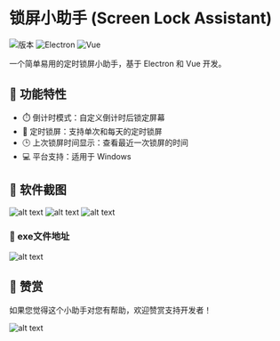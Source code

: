# 锁屏小助手 (Screen Lock Assistant)

![版本](https://img.shields.io/badge/版本-1.0.0-blue.svg)
![Electron](https://img.shields.io/badge/Electron-34.2.0-brightgreen.svg)
![Vue](https://img.shields.io/badge/Vue-3.5.13-green.svg)

一个简单易用的定时锁屏小助手，基于 Electron 和 Vue 开发。

## 🌟 功能特性

- ⏱️ 倒计时模式：自定义倒计时后锁定屏幕
- 🔄 定时锁屏：支持单次和每天的定时锁屏
- 🕒 上次锁屏时间显示：查看最近一次锁屏的时间
- 💻 平台支持：适用于 Windows

## 📸 软件截图

![alt text](image.png)
![alt text](image-1.png)
![alt text](image-2.png)

### 🚀 exe文件地址
![alt text](image-3.png)

## 💖 赞赏

如果您觉得这个小助手对您有帮助，欢迎赞赏支持开发者！

![alt text](微信图片_20250326155601.jpg)